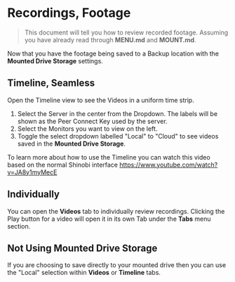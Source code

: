 # Recordings, Footage

> This document will tell you how to review recorded footage. Assuming you have already read through **MENU.md** and **MOUNT.md**.

Now that you have the footage being saved to a Backup location with the **Mounted Drive Storage** settings.

## Timeline, Seamless

Open the Timeline view to see the Videos in a uniform time strip.

1. Select the Server in the center from the Dropdown. The labels will be shown as the Peer Connect Key used by the server.
2. Select the Monitors you want to view on the left.
3. Toggle the select dropdown labelled "Local" to "Cloud" to see videos saved in the **Mounted Drive Storage**.

To learn more about how to use the Timeline you can watch this video based on the normal Shinobi interface https://www.youtube.com/watch?v=JA8y1myMecE

## Individually

You can open the **Videos** tab to individually review recordings. Clicking the Play button for a video will open it in its own Tab under the **Tabs** menu section.

## Not Using Mounted Drive Storage

If you are choosing to save directly to your mounted drive then you can use the "Local" selection within **Videos** or **Timeline** tabs.
